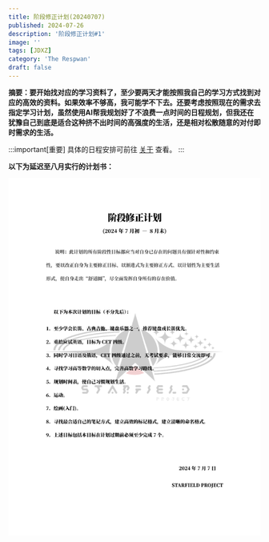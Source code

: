```yaml
---
title: 阶段修正计划(20240707)
published: 2024-07-26
description: '阶段修正计划#1'
image: ''
tags: [JDXZ]
category: 'The Respwan'
draft: false 
---
```

**摘要：要开始找对应的学习资料了，至少要两天才能按照我自己的学习方式找到对应的高效的资料。如果效率不够高，我可能学不下去。还要考虑按照现在的需求去指定学习计划，虽然使用AI帮我规划好了不浪费一点时间的日程规划，但我还在犹豫自己到底是适合这种挤不出时间的高强度的生活，还是相对松散随意的对付即时需求的生活。**

:::important[重要]
具体的日程安排可前往 [关于](http://blog.project-hoshizora.cn/calendar/) 查看。
:::

**以下为延迟至八月实行的计划书：**

<img src="https://github.com/HoshiriAki/hoshiriaki.github.io/blob/main/src/content/posts/JDXZ/JDXZ20240707.png?raw=true">